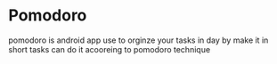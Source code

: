 # Pomodoro
pomodoro is android app use to orginze your tasks in day by make it in short tasks can do it acooreing to pomodoro technique
